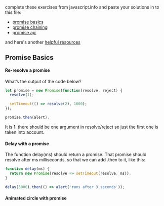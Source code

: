 complete these exercises from javascript.info and paste your solutions in to this file:
* [promise basics](https://javascript.info/promise-basics#tasks)
* [promise chaining](https://javascript.info/promise-chaining#tasks) 
* [promise api](https://javascript.info/promise-api)

and here's another [helpful resources](https://developer.mozilla.org/en-US/docs/Web/JavaScript/Guide/Using_promises)


## Promise Basics
#### Re-resolve a promise
What’s the output of the code below?
```js
let promise = new Promise(function(resolve, reject) {
  resolve(1);

  setTimeout(() => resolve(2), 1000);
});

promise.then(alert);
```
It is 1. there should be one argument in resolve/reject so just the first one is taken into account.

#### Delay with a promise

The function delay(ms) should return a promise. That promise should resolve after ms milliseconds, so that we can add .then to it, like this:
```js
function delay(ms) {
  return new Promise(resolve => setTimeout(resolve, ms));
}

delay(3000).then(() => alert('runs after 3 seconds'));

```
#### Animated circle with promise
```js


```
